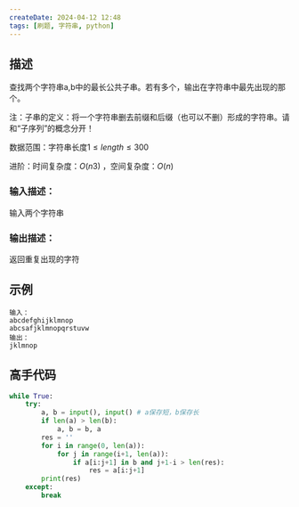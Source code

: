 ```yaml
---
createDate: 2024-04-12 12:48
tags: [刷题, 字符串, python]
---
```

## 描述

查找两个字符串a,b中的最长公共子串。若有多个，输出在字符串中最先出现的那个。

注：子串的定义：将一个字符串删去前缀和后缀（也可以不删）形成的字符串。请和“子序列”的概念分开！

数据范围：字符串长度$1≤length≤300$ 

进阶：时间复杂度：$O(n3)$ ，空间复杂度：$O(n)$   

### 输入描述：

输入两个字符串

### 输出描述：

返回重复出现的字符

## 示例
```0
输入：
abcdefghijklmnop
abcsafjklmnopqrstuvw
输出：
jklmnop
```
## 高手代码
```python
while True:
    try:
        a, b = input(), input() # a保存短，b保存长
        if len(a) > len(b):
            a, b = b, a
        res = ''
        for i in range(0, len(a)):
            for j in range(i+1, len(a)):
                if a[i:j+1] in b and j+1-i > len(res):
                    res = a[i:j+1]
        print(res)
    except:
        break
```